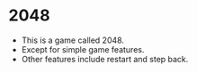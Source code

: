 # 2048
+ This is a game called 2048.
+ Except for simple game features.
+ Other features include restart and step back.
